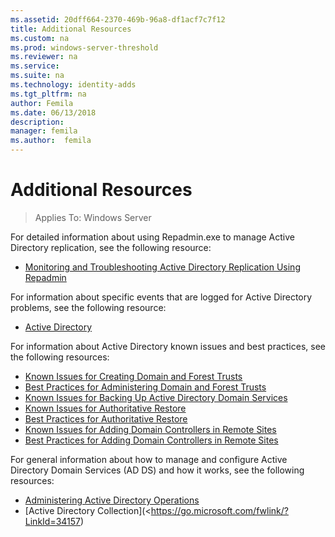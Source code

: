 ```yaml
---
ms.assetid: 20dff664-2370-469b-96a8-df1acf7c7f12
title: Additional Resources
ms.custom: na
ms.prod: windows-server-threshold
ms.reviewer: na
ms.service: 
ms.suite: na
ms.technology: identity-adds
ms.tgt_pltfrm: na
author: Femila
ms.date: 06/13/2018
description:
manager: femila
ms.author:  femila
---
```

# Additional Resources

>Applies To: Windows Server 


For detailed information about using Repadmin.exe to manage Active Directory replication, see the following resource: 
    
- [Monitoring and Troubleshooting Active Directory Replication Using Repadmin](https://go.microsoft.com/fwlink/?LinkId=122830)

For information about specific events that are logged for Active Directory problems, see the following resource:
    
- [Active Directory](https://go.microsoft.com/fwlink/?LinkId=122877)

For information about Active Directory known issues and best practices, see the following resources:
    
- [Known Issues for Creating Domain and Forest Trusts](https://go.microsoft.com/fwlink/?LinkId=128784)
- [Best Practices for Administering Domain and Forest Trusts](https://go.microsoft.com/fwlink/?LinkId=128785)
- [Known Issues for Backing Up Active Directory Domain Services](https://go.microsoft.com/fwlink/?LinkId=128793)
- [Known Issues for Authoritative Restore](https://go.microsoft.com/fwlink/?LinkId=128788)
- [Best Practices for Authoritative Restore](https://go.microsoft.com/fwlink/?LinkId=128791) 
- [Known Issues for Adding Domain Controllers in Remote Sites](https://go.microsoft.com/fwlink/?LinkId=128794)
- [Best Practices for Adding Domain Controllers in Remote Sites](https://go.microsoft.com/fwlink/?LinkId=128796)
    
For general information about how to manage and configure Active Directory Domain Services (AD DS) and how it works, see the following resources:
    
- [Administering Active Directory Operations](https://go.microsoft.com/fwlink/?LinkId=128798)
- [Active Directory Collection](<https://go.microsoft.com/fwlink/?LinkId=34157)